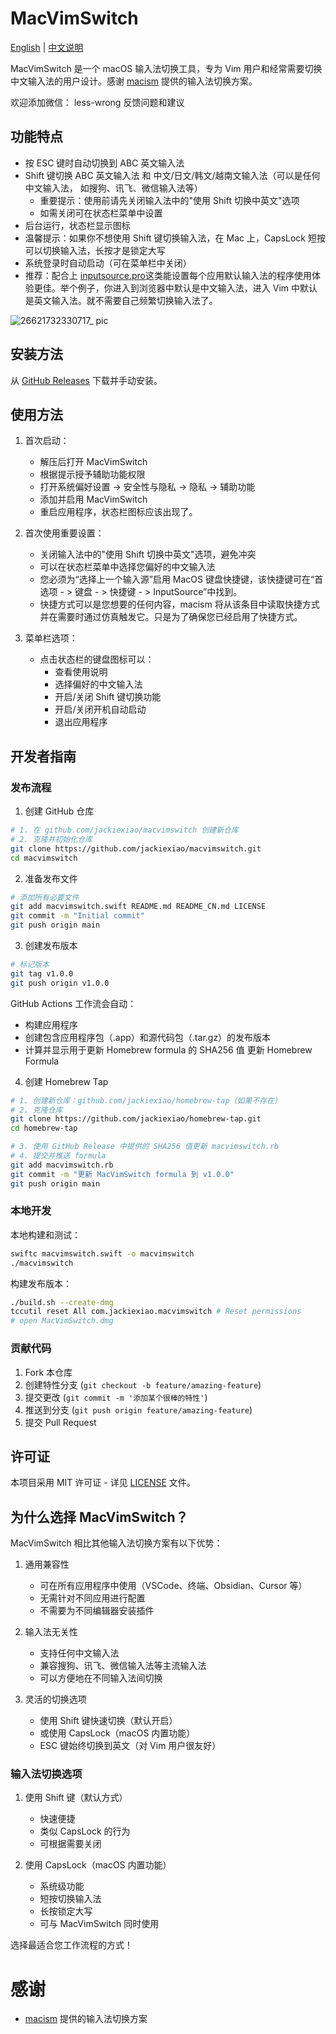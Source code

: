 # MacVimSwitch

[English](README.md) | [中文说明](README_CN.md)

MacVimSwitch 是一个 macOS 输入法切换工具，专为 Vim 用户和经常需要切换中文输入法的用户设计。感谢 [macism](https://github.com/laishulu/macism) 提供的输入法切换方案。

欢迎添加微信： less-wrong 反馈问题和建议

## 功能特点

- 按 ESC 键时自动切换到 ABC 英文输入法
- Shift 键切换 ABC 英文输入法 和 中文/日文/韩文/越南文输入法（可以是任何中文输入法， 如搜狗、讯飞、微信输入法等）
  - 重要提示：使用前请先关闭输入法中的"使用 Shift 切换中英文"选项
  - 如需关闭可在状态栏菜单中设置
- 后台运行，状态栏显示图标
- 温馨提示：如果你不想使用 Shift 键切换输入法，在 Mac 上，CapsLock 短按可以切换输入法，长按才是锁定大写
- 系统登录时自动启动（可在菜单栏中关闭）
- 推荐：配合上 [inputsource.pro](https://inputsource.pro/)这类能设置每个应用默认输入法的程序使用体验更佳。举个例子，你进入到浏览器中默认是中文输入法，进入 Vim 中默认是英文输入法。就不需要自己频繁切换输入法了。

![26621732330717_ pic](https://github.com/user-attachments/assets/9919de3b-461d-4a7b-b7de-8a8ae49ed661)

## 安装方法

从 [GitHub Releases](https://github.com/Jackiexiao/macvimswitch/releases) 下载并手动安装。

## 使用方法

1. 首次启动：
   - 解压后打开 MacVimSwitch
   - 根据提示授予辅助功能权限
   - 打开系统偏好设置 → 安全性与隐私 → 隐私 → 辅助功能
   - 添加并启用 MacVimSwitch
   - 重启应用程序，状态栏图标应该出现了。

2. 首次使用重要设置：
   - 关闭输入法中的"使用 Shift 切换中英文"选项，避免冲突
   - 可以在状态栏菜单中选择您偏好的中文输入法
   - 您必须为“选择上一个输入源”启用 MacOS 键盘快捷键，该快捷键可在“首选项 - > 键盘 - > 快捷键 - > InputSource”中找到。
   - 快捷方式可以是您想要的任何内容，macism 将从该条目中读取快捷方式并在需要时通过仿真触发它。只是为了确保您已经启用了快捷方式。

3. 菜单栏选项：
   - 点击状态栏的键盘图标可以：
     - 查看使用说明
     - 选择偏好的中文输入法
     - 开启/关闭 Shift 键切换功能
     - 开启/关闭开机自动启动
     - 退出应用程序

## 开发者指南

### 发布流程

1. 创建 GitHub 仓库
```bash
# 1. 在 github.com/jackiexiao/macvimswitch 创建新仓库
# 2. 克隆并初始化仓库
git clone https://github.com/jackiexiao/macvimswitch.git
cd macvimswitch
```

2. 准备发布文件
```bash
# 添加所有必要文件
git add macvimswitch.swift README.md README_CN.md LICENSE
git commit -m "Initial commit"
git push origin main
```

3. 创建发布版本
```bash
# 标记版本
git tag v1.0.0
git push origin v1.0.0
```
GitHub Actions 工作流会自动：
- 构建应用程序
- 创建包含应用程序包（.app）和源代码包（.tar.gz）的发布版本
- 计算并显示用于更新 Homebrew formula 的 SHA256 值
更新 Homebrew Formula


4. 创建 Homebrew Tap
```bash
# 1. 创建新仓库：github.com/jackiexiao/homebrew-tap（如果不存在）
# 2. 克隆仓库
git clone https://github.com/jackiexiao/homebrew-tap.git
cd homebrew-tap

# 3. 使用 GitHub Release 中提供的 SHA256 值更新 macvimswitch.rb
# 4. 提交并推送 formula
git add macvimswitch.rb
git commit -m "更新 MacVimSwitch formula 到 v1.0.0"
git push origin main
```

### 本地开发

本地构建和测试：
```bash
swiftc macvimswitch.swift -o macvimswitch
./macvimswitch
```

构建发布版本：
```bash
./build.sh --create-dmg
tccutil reset All com.jackiexiao.macvimswitch # Reset permissions
# open MacVimSwitch.dmg
```

### 贡献代码

1. Fork 本仓库
2. 创建特性分支 (`git checkout -b feature/amazing-feature`)
3. 提交更改 (`git commit -m '添加某个很棒的特性'`)
4. 推送到分支 (`git push origin feature/amazing-feature`)
5. 提交 Pull Request

## 许可证

本项目采用 MIT 许可证 - 详见 [LICENSE](LICENSE) 文件。

## 为什么选择 MacVimSwitch？

MacVimSwitch 相比其他输入法切换方案有以下优势：

1. 通用兼容性
   - 可在所有应用程序中使用（VSCode、终端、Obsidian、Cursor 等）
   - 无需针对不同应用进行配置
   - 不需要为不同编辑器安装插件

2. 输入法无关性
   - 支持任何中文输入法
   - 兼容搜狗、讯飞、微信输入法等主流输入法
   - 可以方便地在不同输入法间切换

3. 灵活的切换选项
   - 使用 Shift 键快速切换（默认开启）
   - 或使用 CapsLock（macOS 内置功能）
   - ESC 键始终切换到英文（对 Vim 用户很友好）

### 输入法切换选项

1. 使用 Shift 键（默认方式）
   - 快速便捷
   - 类似 CapsLock 的行为
   - 可根据需要关闭

2. 使用 CapsLock（macOS 内置功能）
   - 系统级功能
   - 短按切换输入法
   - 长按锁定大写
   - 可与 MacVimSwitch 同时使用

选择最适合您工作流程的方式！

# 感谢

- [macism](https://github.com/laishulu/macism) 提供的输入法切换方案
